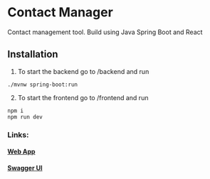 # Contact Manager
Contact management tool. Build using Java Spring Boot and React


## Installation

1. To start the backend go to /backend and run
```
./mvnw spring-boot:run    
```
2. To start the frontend go to /frontend and run 
```
npm i 
npm run dev
```

### Links: 
#### [Web App](http://localhost:5173/)
#### [Swagger UI](http://localhost:8080/swagger-ui/index.html)
